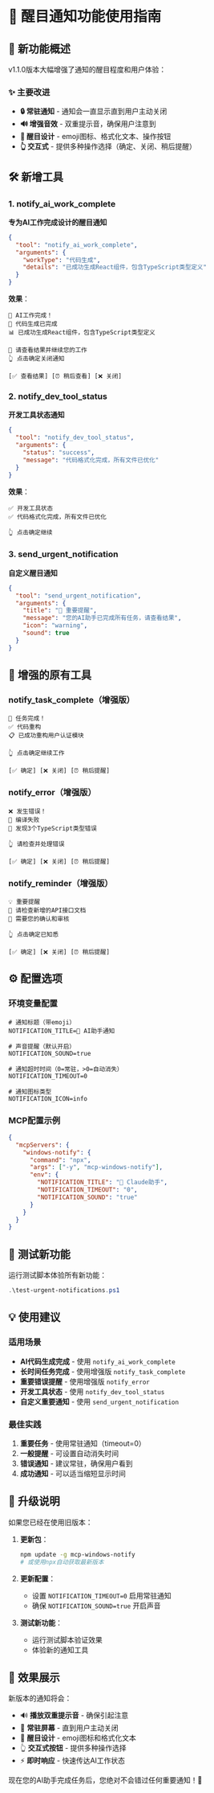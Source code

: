 # 🔔 醒目通知功能使用指南

## 🎯 新功能概述

v1.1.0版本大幅增强了通知的醒目程度和用户体验：

### ✨ 主要改进
- **🔒 常驻通知** - 通知会一直显示直到用户主动关闭
- **🔊 增强音效** - 双重提示音，确保用户注意到
- **🎨 醒目设计** - emoji图标、格式化文本、操作按钮
- **👆 交互式** - 提供多种操作选择（确定、关闭、稍后提醒）

## 🛠️ 新增工具

### 1. notify_ai_work_complete
**专为AI工作完成设计的醒目通知**
```json
{
  "tool": "notify_ai_work_complete",
  "arguments": {
    "workType": "代码生成",
    "details": "已成功生成React组件，包含TypeScript类型定义"
  }
}
```

**效果**：
```
🤖 AI工作完成！
🎯 代码生成已完成
📊 已成功生成React组件，包含TypeScript类型定义

🔔 请查看结果并继续您的工作
👆 点击确定关闭通知

[✅ 查看结果] [⏰ 稍后查看] [❌ 关闭]
```

### 2. notify_dev_tool_status
**开发工具状态通知**
```json
{
  "tool": "notify_dev_tool_status",
  "arguments": {
    "status": "success",
    "message": "代码格式化完成，所有文件已优化"
  }
}
```

**效果**：
```
✅ 开发工具状态
✅ 代码格式化完成，所有文件已优化

👆 点击确定继续
```

### 3. send_urgent_notification
**自定义醒目通知**
```json
{
  "tool": "send_urgent_notification",
  "arguments": {
    "title": "🚨 重要提醒",
    "message": "您的AI助手已完成所有任务，请查看结果",
    "icon": "warning",
    "sound": true
  }
}
```

## 🎨 增强的原有工具

### notify_task_complete（增强版）
```
🎉 任务完成！
✅ 代码重构
📋 已成功重构用户认证模块

👆 点击确定继续工作

[✅ 确定] [❌ 关闭] [⏰ 稍后提醒]
```

### notify_error（增强版）
```
❌ 发生错误！
🚨 编译失败
📝 发现3个TypeScript类型错误

👆 请检查并处理错误

[✅ 确定] [❌ 关闭] [⏰ 稍后提醒]
```

### notify_reminder（增强版）
```
💡 重要提醒
📢 请检查新增的API接口文档
📌 需要您的确认和审核

👆 点击确定已知悉

[✅ 确定] [❌ 关闭] [⏰ 稍后提醒]
```

## ⚙️ 配置选项

### 环境变量配置
```env
# 通知标题（带emoji）
NOTIFICATION_TITLE=🤖 AI助手通知

# 声音提醒（默认开启）
NOTIFICATION_SOUND=true

# 通知超时时间（0=常驻，>0=自动消失）
NOTIFICATION_TIMEOUT=0

# 通知图标类型
NOTIFICATION_ICON=info
```

### MCP配置示例
```json
{
  "mcpServers": {
    "windows-notify": {
      "command": "npx",
      "args": ["-y", "mcp-windows-notify"],
      "env": {
        "NOTIFICATION_TITLE": "🤖 Claude助手",
        "NOTIFICATION_TIMEOUT": "0",
        "NOTIFICATION_SOUND": "true"
      }
    }
  }
}
```

## 🧪 测试新功能

运行测试脚本体验所有新功能：
```powershell
.\test-urgent-notifications.ps1
```

## 💡 使用建议

### 适用场景
- **AI代码生成完成** - 使用 `notify_ai_work_complete`
- **长时间任务完成** - 使用增强版 `notify_task_complete`
- **重要错误提醒** - 使用增强版 `notify_error`
- **开发工具状态** - 使用 `notify_dev_tool_status`
- **自定义重要通知** - 使用 `send_urgent_notification`

### 最佳实践
1. **重要任务** - 使用常驻通知（timeout=0）
2. **一般提醒** - 可设置自动消失时间
3. **错误通知** - 建议常驻，确保用户看到
4. **成功通知** - 可以适当缩短显示时间

## 🔄 升级说明

如果您已经在使用旧版本：

1. **更新包**：
   ```bash
   npm update -g mcp-windows-notify
   # 或使用npx自动获取最新版本
   ```

2. **更新配置**：
   - 设置 `NOTIFICATION_TIMEOUT=0` 启用常驻通知
   - 确保 `NOTIFICATION_SOUND=true` 开启声音

3. **测试新功能**：
   - 运行测试脚本验证效果
   - 体验新的通知工具

## 🎉 效果展示

新版本的通知将会：
- 🔊 **播放双重提示音** - 确保引起注意
- 📌 **常驻屏幕** - 直到用户主动关闭
- 🎨 **醒目设计** - emoji图标和格式化文本
- 👆 **交互式按钮** - 提供多种操作选择
- ⚡ **即时响应** - 快速传达AI工作状态

现在您的AI助手完成任务后，您绝对不会错过任何重要通知！🚀
